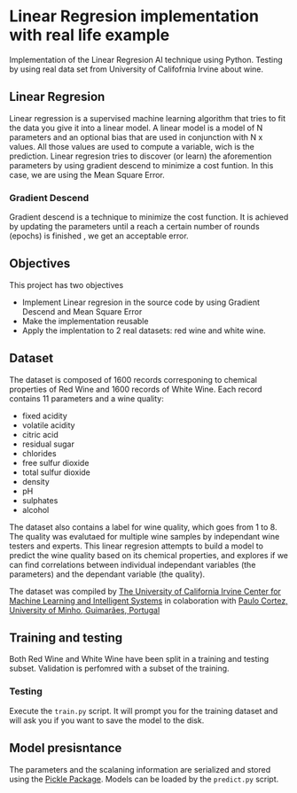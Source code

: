 # Linear Regresion implementation with real life example
Implementation of the Linear Regresion AI technique using Python. Testing by using real data set from University of Califofrnia Irvine about wine.

## Linear Regresion

Linear regression is a supervised machine learning algorithm that tries to fit the data you give it into a linear model. A linear model is a 
model of N parameters and an optional bias that are used in conjunction with N x values. All those values are used to compute a variable, wich is the prediction. 
Linear regresion tries to discover (or learn) the aforemention parameters by using gradient descend to minimize a cost funtion. In this case, we are using the 
Mean Square Error.

### Gradient Descend

Gradient descend is a technique to minimize the cost function. It is achieved by updating the parameters until a reach a certain number of rounds (epochs) is finished , we get an acceptable error.

## Objectives

This project has two objectives

- Implement Linear regresion in the source code by using Gradient Descend and Mean Square Error
- Make the implementation reusable
- Apply the implentation to 2 real datasets: red wine and white wine.

## Dataset

The dataset is composed of 1600 records corresponing to chemical properties of Red Wine and 1600 records of White Wine. Each record contains 11 parameters and
a wine quality:

- fixed acidity
- volatile acidity
- citric acid
- residual sugar
- chlorides
- free sulfur dioxide
- total sulfur dioxide
- density
- pH
- sulphates
- alcohol

The dataset also contains a label for wine quality, which goes from 1 to 8. The quality was evalutaed for multiple wine samples by independant wine testers and experts.
This linear regresion attempts to build a model to predict the wine quality based on its chemical properties, and explores if we can find correlations between 
individual independant variables (the parameters) and the dependant variable (the quality).

The dataset was compiled by [The University of California Irvine Center for Machine Learning and Intelligent Systems](https://archive.ics.uci.edu/ml/datasets/wine+quality)
in colaboration with [Paulo Cortez, University of Minho, Guimarães, Portugal](http://www3.dsi.uminho.pt/pcortez/wine/)

## Training and testing

Both Red Wine and White Wine have been split in a training and testing subset. Validation is perfomred with a subset of the training.

### Testing

Execute the `train.py` script. It will prompt you for the training dataset and will ask you if you want to save the model to the disk.

## Model presisntance
The parameters and the scalaning information are serialized and stored using the [Pickle Package](https://docs.python.org/3/library/pickle.html). Models can be loaded
by the `predict.py` script.
